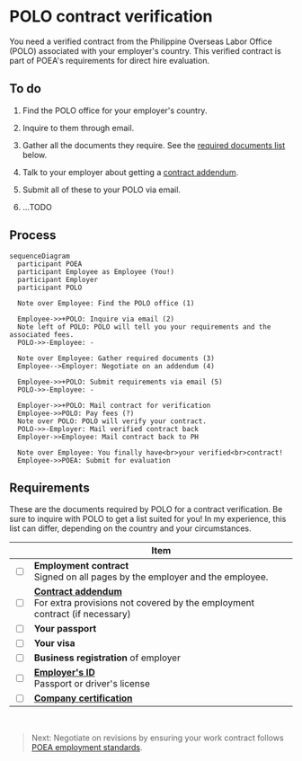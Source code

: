 # POLO contract verification

You need a verified contract from the Philippine Overseas Labor Office (POLO) associated with your employer's country. This verified contract is part of POEA's requirements for direct hire evaluation.

## To do

1.  Find the POLO office for your employer's country.

2.  Inquire to them through email.

3.  Gather all the documents they require. See the [required documents list](#requirements) below.

4.  Talk to your employer about getting a [contract addendum](./contract_addendum.md).

5.  Submit all of these to your POLO via email.

6.  ...TODO

## Process

```mermaid
sequenceDiagram
  participant POEA
  participant Employee as Employee (You!)
  participant Employer
  participant POLO

  Note over Employee: Find the POLO office (1)

  Employee->>+POLO: Inquire via email (2)
  Note left of POLO: POLO will tell you your requirements and the associated fees.
  POLO->>-Employee: -

  Note over Employee: Gather required documents (3)
  Employee-->Employer: Negotiate on an addendum (4)

  Employee->>+POLO: Submit requirements via email (5)
  POLO->>-Employee: -

  Employer->>+POLO: Mail contract for verification
  Employee->>POLO: Pay fees (?)
  Note over POLO: POLO will verify your contract.
  POLO->>-Employer: Mail verified contract back
  Employer->>Employee: Mail contract back to PH

  Note over Employee: You finally have<br>your verified<br>contract!
  Employee->>POEA: Submit for evaluation
```

## Requirements

These are the documents required by POLO for a contract verification. Be sure to inquire with POLO to get a list suited for you! In my experience, this list can differ, depending on the country and your circumstances.

|                         | Item                                                                                                    |
| ----------------------- | ------------------------------------------------------------------------------------------------------- |
| <input type='checkbox'> | **Employment contract** <br> Signed on all pages by the employer and the employee.                      |
| <input type='checkbox'> | **[Contract addendum]** <br> For extra provisions not covered by the employment contract (if necessary) |
| <input type='checkbox'> | **Your passport**                                                                                       |
| <input type='checkbox'> | **Your visa**                                                                                           |
| <input type='checkbox'> | **Business registration** of employer                                                                   |
| <input type='checkbox'> | **[Employer's ID]** <br> Passport or driver's license                                                        |
| <input type='checkbox'> | **[Company certification]**                                                                             |

<br>

> Next: Negotiate on revisions by ensuring your work contract follows [POEA employment standards](employment_standards.md).

[contract addendum]: ./contract_addendum.md
[company certification]: ./company_certification.md
[Employer's ID]: ./employer_id.md
